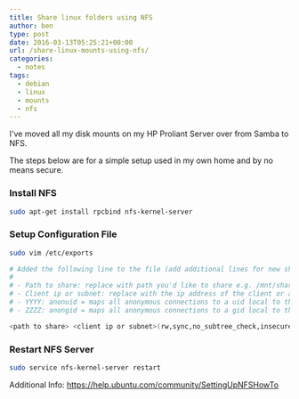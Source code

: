```yaml
---
title: Share linux folders using NFS
author: ben
type: post
date: 2016-03-13T05:25:21+00:00
url: /share-linux-mounts-using-nfs/
categories:
  - notes
tags:
  - debian
  - linux
  - mounts
  - nfs
---
```


I've moved all my disk mounts on my HP Proliant Server over from Samba to NFS.

The steps below are for a simple setup used in my own home and by no means secure.

### Install NFS

```bash
sudo apt-get install rpcbind nfs-kernel-server
```

### Setup Configuration File

```bash
sudo vim /etc/exports

# Added the following line to the file (add additional lines for new shares)
#
# - Path to share: replace with path you'd like to share e.g. /mnt/shareme
# - Client ip or subnet: replace with the ip address of the client or a collection of ip address using subnet masks e.g. 10.1.1.1 or 10.1.1.0/24
# - YYYY: anonuid = maps all anonymous connections to a uid local to the server
# - ZZZZ: anongid = maps all anonymous connections to a gid local to the server

<path to share> <client ip or subnet>(rw,sync,no_subtree_check,insecure,anonuid=<YYYY>,anongid=<ZZZZ>)
```

### Restart NFS Server

```bash
sudo service nfs-kernel-server restart
```

Additional Info: <https://help.ubuntu.com/community/SettingUpNFSHowTo>

